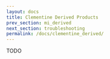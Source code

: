 ```yaml
---
layout: docs
title: Clementine Derived Products
prev_section: mi_derived
next_section: troubleshooting
permalink: /docs/clementine_derived/
---
```


TODO

